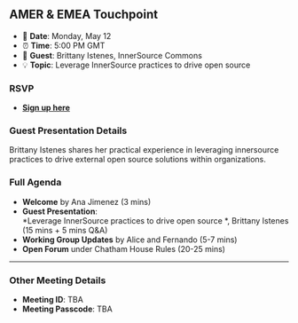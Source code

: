 ## AMER & EMEA Touchpoint  

- 📅 **Date**: Monday, May 12
- ⏰ **Time**: 5:00 PM GMT  
- 🎤 **Guest**: Brittany Istenes, InnerSource Commons
- 💡 **Topic**: Leverage InnerSource practices to drive open source 

### RSVP  

- **[Sign up here](https://zoom-lfx.platform.linuxfoundation.org/meeting/93004122565?password=cc5bab8e-939b-4b95-94de-5f51e9f839a1)**  

### Guest Presentation Details  

Brittany Istenes shares her practical experience in leveraging innersource practices to drive external open source solutions within organizations.

### Full Agenda  
- **Welcome** by Ana Jimenez (3 mins)  
- **Guest Presentation**:  
  *Leverage InnerSource practices to drive open source *, Brittany Istenes (15 mins + 5 mins Q&A)  
- **Working Group Updates** by Alice and Fernando (5-7 mins)
- **Open Forum** under Chatham House Rules (20-25 mins)  

---

### Other Meeting Details  
- **Meeting ID**: TBA
- **Meeting Passcode**: TBA

